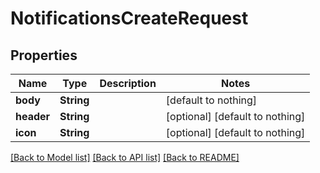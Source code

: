 # NotificationsCreateRequest


## Properties
Name | Type | Description | Notes
------------ | ------------- | ------------- | -------------
**body** | **String** |  | [default to nothing]
**header** | **String** |  | [optional] [default to nothing]
**icon** | **String** |  | [optional] [default to nothing]


[[Back to Model list]](../README.md#models) [[Back to API list]](../README.md#api-endpoints) [[Back to README]](../README.md)


